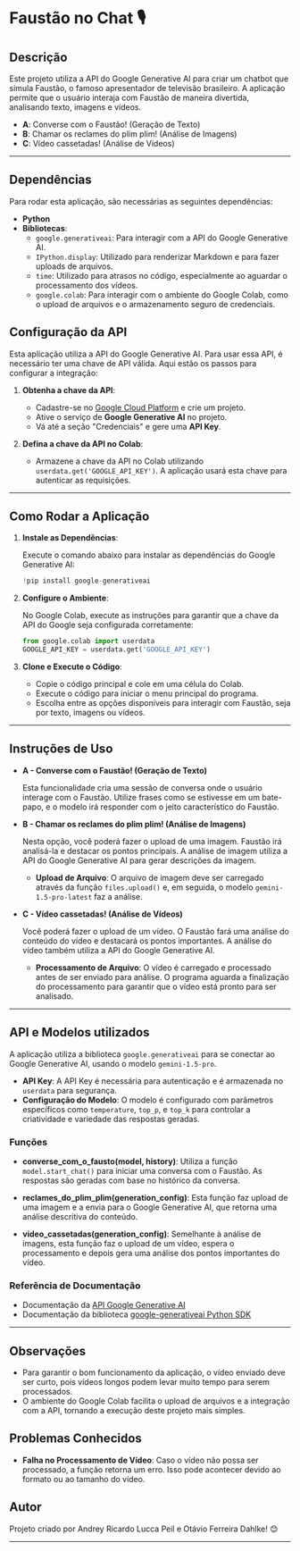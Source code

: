 # Faustão no Chat 🎙️

## Descrição

Este projeto utiliza a API do Google Generative AI para criar um chatbot que simula Faustão, o famoso apresentador de televisão brasileiro. A aplicação permite que o usuário interaja com Faustão de maneira divertida, analisando texto, imagens e vídeos. 

- **A**: Converse com o Faustão! (Geração de Texto)
- **B**: Chamar os reclames do plim plim! (Análise de Imagens)
- **C**: Vídeo cassetadas! (Análise de Vídeos)

---

## Dependências

Para rodar esta aplicação, são necessárias as seguintes dependências:

- **Python**
- **Bibliotecas**:
  - `google.generativeai`: Para interagir com a API do Google Generative AI.
  - `IPython.display`: Utilizado para renderizar Markdown e para fazer uploads de arquivos.
  - `time`: Utilizado para atrasos no código, especialmente ao aguardar o processamento dos vídeos.
  - `google.colab`: Para interagir com o ambiente do Google Colab, como o upload de arquivos e o armazenamento seguro de credenciais.

## Configuração da API

Esta aplicação utiliza a API do Google Generative AI. Para usar essa API, é necessário ter uma chave de API válida. Aqui estão os passos para configurar a integração:

1. **Obtenha a chave da API**:
   - Cadastre-se no [Google Cloud Platform](https://cloud.google.com/) e crie um projeto.
   - Ative o serviço de **Google Generative AI** no projeto.
   - Vá até a seção "Credenciais" e gere uma **API Key**.

2. **Defina a chave da API no Colab**:
   - Armazene a chave da API no Colab utilizando `userdata.get('GOOGLE_API_KEY')`. A aplicação usará esta chave para autenticar as requisições.

---

## Como Rodar a Aplicação

1. **Instale as Dependências**:

   Execute o comando abaixo para instalar as dependências do Google Generative AI:

   ```python
   !pip install google-generativeai
   ```

2. **Configure o Ambiente**:

   No Google Colab, execute as instruções para garantir que a chave da API do Google seja configurada corretamente:

   ```python
   from google.colab import userdata
   GOOGLE_API_KEY = userdata.get('GOOGLE_API_KEY')
   ```

3. **Clone e Execute o Código**:

   - Copie o código principal e cole em uma célula do Colab.
   - Execute o código para iniciar o menu principal do programa.
   - Escolha entre as opções disponíveis para interagir com Faustão, seja por texto, imagens ou vídeos.

---

## Instruções de Uso

- **A - Converse com o Faustão! (Geração de Texto)**

  Esta funcionalidade cria uma sessão de conversa onde o usuário interage com o Faustão. Utilize frases como se estivesse em um bate-papo, e o modelo irá responder com o jeito característico do Faustão.

- **B - Chamar os reclames do plim plim! (Análise de Imagens)**

  Nesta opção, você poderá fazer o upload de uma imagem. Faustão irá analisá-la e destacar os pontos principais. A análise de imagem utiliza a API do Google Generative AI para gerar descrições da imagem.

  - **Upload de Arquivo**: O arquivo de imagem deve ser carregado através da função `files.upload()` e, em seguida, o modelo `gemini-1.5-pro-latest` faz a análise.

- **C - Vídeo cassetadas! (Análise de Vídeos)**

  Você poderá fazer o upload de um vídeo. O Faustão fará uma análise do conteúdo do vídeo e destacará os pontos importantes. A análise do vídeo também utiliza a API do Google Generative AI.

  - **Processamento de Arquivo**: O vídeo é carregado e processado antes de ser enviado para análise. O programa aguarda a finalização do processamento para garantir que o vídeo está pronto para ser analisado.

---

## API e Modelos utilizados

A aplicação utiliza a biblioteca `google.generativeai` para se conectar ao Google Generative AI, usando o modelo `gemini-1.5-pro`.

- **API Key**: A API Key é necessária para autenticação e é armazenada no `userdata` para segurança.
- **Configuração do Modelo**: O modelo é configurado com parâmetros específicos como `temperature`, `top_p`, e `top_k` para controlar a criatividade e variedade das respostas geradas.
  
### Funções

- **converse_com_o_fausto(model, history)**: Utiliza a função `model.start_chat()` para iniciar uma conversa com o Faustão. As respostas são geradas com base no histórico da conversa.
  
- **reclames_do_plim_plim(generation_config)**: Esta função faz upload de uma imagem e a envia para o Google Generative AI, que retorna uma análise descritiva do conteúdo.

- **video_cassetadas(generation_config)**: Semelhante à análise de imagens, esta função faz o upload de um vídeo, espera o processamento e depois gera uma análise dos pontos importantes do vídeo.

### Referência de Documentação

- Documentação da [API Google Generative AI](https://cloud.google.com/generative-ai)
- Documentação da biblioteca [google-generativeai Python SDK](https://github.com/google/generative-ai-python)

---

## Observações

- Para garantir o bom funcionamento da aplicação, o vídeo enviado deve ser curto, pois vídeos longos podem levar muito tempo para serem processados.
- O ambiente do Google Colab facilita o upload de arquivos e a integração com a API, tornando a execução deste projeto mais simples.

## Problemas Conhecidos

- **Falha no Processamento de Vídeo**: Caso o vídeo não possa ser processado, a função retorna um erro. Isso pode acontecer devido ao formato ou ao tamanho do vídeo.

## Autor

Projeto criado por Andrey Ricardo Lucca Peil e Otávio Ferreira Dahlke! 😊

---
